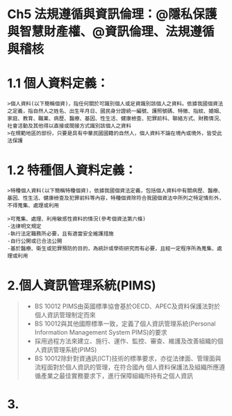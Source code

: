 # Ch5 法規遵循與資訊倫理：@隱私保護與智慧財產權、@資訊倫理、法規遵循與稽核

# 1.1 個人資料定義：
```
>個人資料(以下簡稱個資)，指任何關於可識別個人或足資識別該個人之資料。依據我國個資法之定義，指自然人之姓名、出生年月日、國民身分證統一編號、護照號碼、特徵、指紋、婚姻、家庭、教育、職業、病歷、醫療、基因、性生活、健康檢查、犯罪前科、聯絡方式、財務情況、社會活動及其他得以直接或間接方式識別該個人之資料 
>在規範地區的部份，只要是具有中華民國國籍的自然人，個人資料不論在境內或境外，皆受此法保護
```
# 1.2 特種個人資料定義：
```
>特種個人資料(以下簡稱特種個資)，依據我國個資法定義，包括個人資料中有關病歷、醫療、基因、性生活、健康檢查及犯罪前科等內容，特種個資除符合我國個資法中所列之特定情形外，不得蒐集、處理或利用
```
```
>可蒐集、處理、利用敏感性資料的情況(參考個資法第六條)
-法律明文規定
-執行法定職務所必要，且有適當安全維護措施
-自行公開或已合法公開
-基於醫療、衛生或犯罪預防的目的，為統計或學術研究而有必要，且經一定程序所為蒐集、處理或利用
```
# 2.個人資訊管理系統(PIMS)
>* BS 10012 PIMS由英國標準協會基於OECD、APEC及資料保護法對於個人資訊管理制定而來
>* BS 10012與其他國際標準一致，定義了個人資訊管理系統(Personal Information Management System PIMS)的要求
>* 採用過程方法來建立、施行、運作、監控、審查、維護及改善組織的個人資訊管理系統(PIMS)
>* BS 10012除針對資通訊(ICT)技術的標準要求，亦從法律面、管理面與流程面對於個人資訊的管理，在符合國內 個人資料保護法及組織所應遵循產業之最佳實務要求下，進行保障組織所持有之個人資訊
# 3.
